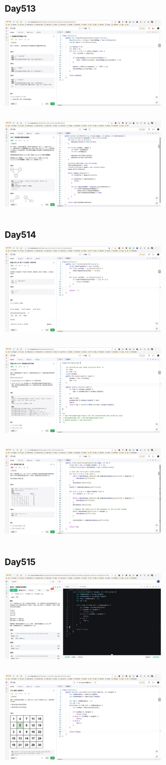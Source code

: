 # Day513

![day513-01](assets/day513-01.png)

&nbsp;

![day513-02](assets/day513-02.png)

&nbsp;

# Day514

![day514-01](assets/day514-01.png)

&nbsp;

![day514-02](assets/day514-02.png)

&nbsp;

![day514-03](assets/day514-03.png)

&nbsp;

# Day515

![day515-01](assets/day515-01.png)

&nbsp;

![day515-02](assets/day515-02.png)